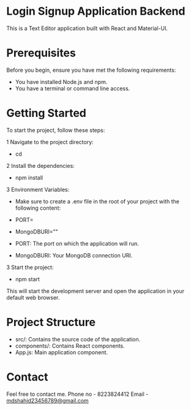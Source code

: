 # Login Signup Application Backend
This is a Text Editor application built with React and Material-UI.

# Prerequisites
Before you begin, ensure you have met the following requirements:

* You have installed Node.js and npm.
* You have a terminal or command line access.


# Getting Started
To start the project, follow these steps:

1 Navigate to the project directory:
* cd <project-directory>

2 Install the dependencies:
* npm install

3 Environment Variables:
* Make sure to create a .env file in the root of your project with the following content:

* PORT=
* MongoDBURI=""

* PORT: The port on which the application will run.
* MongoDBURI: Your MongoDB connection URI.

3 Start the project:
* npm start


This will start the development server and open the application in your default web browser.

# Project Structure
* src/: Contains the source code of the application.
* components/: Contains React components.
* App.js: Main application component.

# Contact
Feel free to contact me.
Phone no - 8223824412
Email - mdshahid23456789@gmail.com